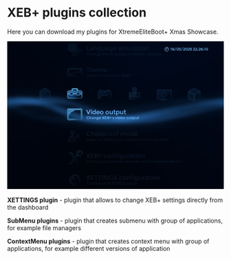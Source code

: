 # XEB+ plugins collection


Here you can download my plugins for XtremeEliteBoot+ Xmas Showcase. <br>

![XETTINGS plugin image](image.png) <br>

**XETTINGS plugin** - plugin that allows to change XEB+ settings directly from the dashboard <br>

**SubMenu plugins** - plugin that creates submenu with group of applications, for example file managers <br>

**ContextMenu plugins** - plugin that creates context menu with group of applications, for example different versions of application <br>